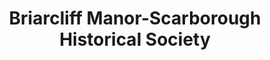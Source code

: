 ---
layout: repo
title: "Briarcliff Manor-Scarborough Historical Society"
id: 18882
permalink: repos/18882/
---